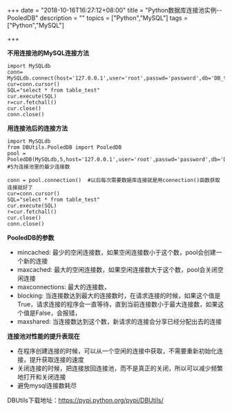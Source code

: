 +++
date = "2018-10-16T16:27:12+08:00"
title = "Python数据库连接池实例--PooledDB"
description = ""
topics = ["Python","MySQL"]
tags = ["Python","MySQL"]

+++

**不用连接池的MySQL连接方法**

```
import MySQLdb
conn= MySQLdb.connect(host='127.0.0.1',user='root',passwd='password',db='DB_test',port=3306)
cur=conn.cursor()
SQL="select * from table_test"
cur.execute(SQL)
r=cur.fetchall()
cur.close()
conn.close()
```

**用连接池后的连接方法**
```
import MySQLdb
from DBUtils.PooledDB import PooledDB
pool = PooledDB(MySQLdb,5,host='127.0.0.1',user='root',passwd='password',db='DB_test',port=3306)    #5为连接池里的最少连接数

conn = pool.connection()  #以后每次需要数据库连接就是用connection()函数获取连接就好了
cur=conn.cursor()
SQL="select * from table_test"
cur.execute(SQL)
r=cur.fetchall()
cur.close()
conn.close()
```

**PooledDB的参数**

- mincached: 最少的空闲连接数，如果空闲连接数小于这个数，pool会创建一个新的连接
- maxcached: 最大的空闲连接数，如果空闲连接数大于这个数，pool会关闭空闲连接
- maxconnections: 最大的连接数，
- blocking: 当连接数达到最大的连接数时，在请求连接的时候，如果这个值是True，请求连接的程序会一直等待，直到当前连接数小于最大连接数，如果这个值是False，会报错，
- maxshared: 当连接数达到这个数，新请求的连接会分享已经分配出去的连接

**连接池对性能的提升表现在**

- 在程序创建连接的时候，可以从一个空闲的连接中获取，不需要重新初始化连接，提升获取连接的速度
- 关闭连接的时候，把连接放回连接池，而不是真正的关闭，所以可以减少频繁地打开和关闭连接
- 避免mysql连接数耗尽

DBUtils下载地址：https://pypi.python.org/pypi/DBUtils/
